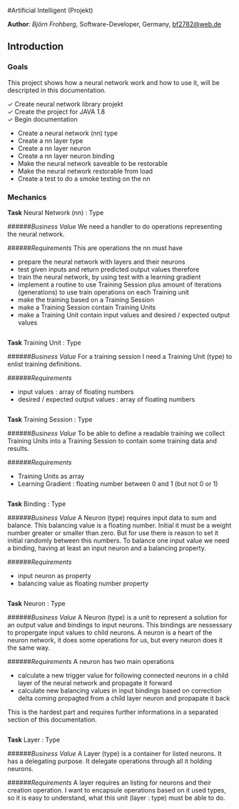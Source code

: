 #Artificial Intelligent (Projekt)

**Author**: _Björn Frohberg_, Software-Developer, Germany, bf2782@web.de

## Introduction

### Goals

This project shows how a neural network work and how to use it, will be
descripted in this documentation.

&check; Create neural network library projekt <br/>
&check; Create the project for JAVA 1.8 <br/>
&check; Begin documentation <br/>
* Create a neural network (nn) type
* Create a nn layer type
* Create a nn layer neuron
* Create a nn layer neuron binding
* Make the neural network saveable to be restorable
* Make the neural network restorable from load
* Create a test to do a smoke testing on the nn

### Mechanics

**Task** Neural Network (nn) : Type

######_Business Value_
We need a handler to do operations representing the neural network.

######_Requirements_
This are operations the nn must have
* prepare the neural network with layers and their neurons
* test given inputs and return predicted output values therefore
* train the neural network, by using test with a learning gradient <br/>
* implement a routine to use Training Session plus amount of iterations (generations) to use train operations on each Training unit
* make the training based on a Training Session
* make a Training Session contain Training Units
* make a Training Unit contain input values and desired / expected output values

<pre><code></code></pre>

**Task** Training Unit : Type

######_Business Value_
For a training session I need a Training Unit (type) to enlist training definitions.

######_Requirements_
* input values : array of floating numbers
* desired / expected output values : array of floating numbers

<pre><code></code></pre>

**Task** Training Session : Type

######_Business Value_
To be able to define a readable training we collect Training Units into a Training Session to
contain some training data and results.

######_Requirements_
* Training Units as array
* Learning Gradient : floating number between 0 and 1 (but not 0 or 1)

<pre><code></code></pre>

**Task** Binding : Type

######_Business Value_
A Neuron (type) requires input data to sum and balance. This balancing value is a floating number.
Initial it must be a weight number greater or smaller than zero. But for use there is reason
to set it initial randomly between this numbers. To balance one input value we need a binding, having
at least an input neuron and a balancing property.

######_Requirements_
* input neuron as property
* balancing value as floating number property

<pre><code></code></pre>

**Task** Neuron : Type

######_Business Value_
A Neuron (type) is a unit to represent a solution for an output value and bindings to input neurons.
This bindings are nessessary to propergate input values to child neurons.
A neuron is a heart of the neuron network, it does some operations for us, but every neuron
does it the same way.

######_Requirements_
A neuron has two main operations
* calculate a new trigger value for following connected neurons in a child layer of the neural network and propagate it forward
* calculate new balancing values in input bindings based on correction delta coming propagted from a child layer neuron and propapate it back

This is the hardest part and requires further informations in a separated section of this documentation.

<pre><code></code></pre>

**Task** Layer : Type

######_Business Value_
A Layer (type) is a container for listed neurons.
It has a delegating purpose. It delegate operations through all it holding neurons.

######_Requirements_
A layer requires an listing for neurons and their creation operation.
I want to encapsule operations based on it used types, so it is easy to understand,
what this unit (layer : type) must be able to do.